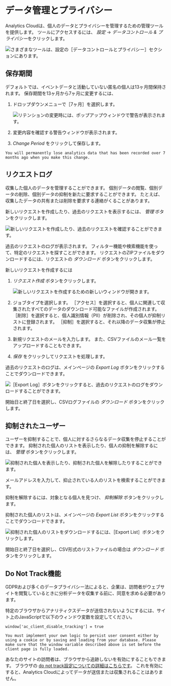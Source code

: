 # データ管理とプライバシー

Analytics Cloudは、個人のデータとプライバシーを管理するための管理ツールを提供します。 ツールにアクセスするには、 *設定* → *データコントロール & プライバシー*をクリックします。

![さまざまなツールは、設定の［データコントロールとプライバシー］セクションにあります。](./data-control-and-privacy/images/01.png)

## 保存期間

デフォルトでは、イベントデータと活動していない匿名の個人は13ヶ月間保持されます。 保存期間を13ヶ月から7ヶ月に変更するには、

1.  ドロップダウンメニューで［7ヶ月］を選択します。

    ![リテンションの変更時には、ポップアップウィンドウで警告が表示されます。](./data-control-and-privacy/images/02.png)

2.  変更内容を確認する警告ウィンドウが表示されます。

3.  *Change Period* をクリックして保存します。

```{warning}
You will permanently lose analytics data that has been recorded over 7 months ago when you make this change.
```

## リクエストログ

収集した個人のデータを管理することができます。 個別データの閲覧、個別データの削除、個別データの抑制を新たに要求することができます。 たとえば、収集したデータの共有または削除を要求する連絡がくることがあります。

新しいリクエストを作成したり、過去のリクエストを表示するには、 *管理* ボタンをクリックします。

![新しいリクエストを作成したり、過去のリクエストを確認することができます。](./data-control-and-privacy/images/03.png)

過去のリクエストのログが表示されます。 フィルター機能や検索機能を使って、特定のリクエストを探すことができます。 リクエストのZIPファイルをダウンロードするには、リクエストの *ダウンロード* ボタンをクリックします。

新しいリクエストを作成するには

1.  *リクエスト作成* ボタンをクリックします。

    ![新しいリクエストを作成するための新しいウィンドウが開きます。](./data-control-and-privacy/images/04.png)

2.  ジョブタイプを選択します。 ［アクセス］を選択すると、個人に関連して収集されたすべてのデータのダウンロード可能なファイルが作成されます。 ［削除］を選択すると、個人識別情報（PII）が削除され、その個人が抑制リストに登録されます。 ［抑制］を選択すると、それ以降のデータ収集が停止されます。

3.  新規リクエストのメールを入力します。 また、CSVファイルのメール一覧をアップロードすることもできます。

4.  *保存* をクリックしてリクエストを処理します。

過去のリクエストのログは、メインページの *Export Log* ボタンをクリックすることでダウンロードできます。

![［Export Log］ボタンをクリックすると、過去のリクエストのログをダウンロードすることができます。](./data-control-and-privacy/images/05.png)

開始日と終了日を選択し、CSVログファイルの *ダウンロード* ボタンをクリックします。

## 抑制されたユーザー

ユーザーを抑制することで、個人に対するさらなるデータ収集を停止することができます。 抑制された個人のリストを表示したり、個人の抑制を解除するには、 *管理* ボタンをクリックします。

![抑制された個人を表示したり、抑制された個人を解除したりすることができます。](./data-control-and-privacy/images/06.png)

メールアドレスを入力して、抑止されている人のリストを検索することができます。

抑制を解除するには、対象となる個人を見つけ、 *抑制解除* ボタンをクリックします。

抑制された個人のリストは、メインページの *Export List* ボタンをクリックすることでダウンロードできます。

![抑制された個人のリストをダウンロードするには、［Export List］ボタンをクリックします。](./data-control-and-privacy/images/07.png)

開始日と終了日を選択し、CSV形式のリストファイルの場合は *ダウンロード* ボタンをクリックします。

## Do Not Track機能

GDPRおよび多くのデータプライバシー法によると、企業は、訪問者がウェブサイトを閲覧しているときに分析データを収集する前に、同意を求める必要があります。

特定のブラウザからアナリティクスデータが送信されないようにするには、サイト上のJavaScriptで以下のウィンドウ変数を設定してください。

    window['ac_client_disable_tracking'] = true

```{important}
You must implement your own logic to persist user consent either by using a cookie or by saving and loading from your database. Please make sure that the window variable described above is set before the client page is fully loaded.
```

あなたのサイトの訪問者は、ブラウザから追跡しないを有効にすることもできます。 ブラウザの [do not track設定についての詳細はこちらです](https://allaboutdnt.com/)。 これを有効にすると、Analytics Cloudによってデータが送信または収集されることはありません。

